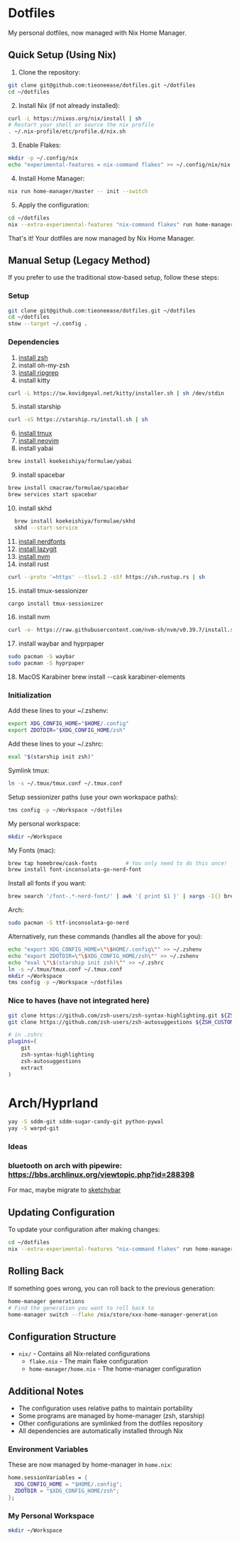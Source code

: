 # Dotfiles

My personal dotfiles, now managed with Nix Home Manager.

## Quick Setup (Using Nix)

1. Clone the repository:
```bash
git clone git@github.com:tieoneease/dotfiles.git ~/dotfiles
cd ~/dotfiles
```

2. Install Nix (if not already installed):
```bash
curl -L https://nixos.org/nix/install | sh
# Restart your shell or source the nix profile
. ~/.nix-profile/etc/profile.d/nix.sh
```

3. Enable Flakes:
```bash
mkdir -p ~/.config/nix
echo "experimental-features = nix-command flakes" >> ~/.config/nix/nix.conf
```

4. Install Home Manager:
```bash
nix run home-manager/master -- init --switch
```

5. Apply the configuration:
```bash
cd ~/dotfiles
nix --extra-experimental-features "nix-command flakes" run home-manager/master -- switch --flake ./nix#chungsam
```

That's it! Your dotfiles are now managed by Nix Home Manager.

## Manual Setup (Legacy Method)

If you prefer to use the traditional stow-based setup, follow these steps:

### Setup
```bash
git clone git@github.com:tieoneease/dotfiles.git ~/dotfiles
cd ~/dotfiles
stow --target ~/.config .
```

### Dependencies
1. [install zsh](https://github.com/ohmyzsh/ohmyzsh/wiki/Installing-ZSH)
2. install oh-my-zsh 
3. [install ripgrep](https://github.com/BurntSushi/ripgrep?tab=readme-ov-file#installation)
4. install kitty 
```bash
curl -L https://sw.kovidgoyal.net/kitty/installer.sh | sh /dev/stdin
``` 
5. install starship 
```bash
curl -sS https://starship.rs/install.sh | sh
```
6. [install tmux](https://github.com/tmux/tmux/wiki/Installing)
7. [install neovim](https://github.com/neovim/neovim/blob/master/INSTALL.md)
8. install yabai 
```bash
brew install koekeishiya/formulae/yabai
``` 
9. install spacebar 
```bash
brew install cmacrae/formulae/spacebar
brew services start spacebar
```
10. install skhd 
```bash
  brew install koekeishiya/formulae/skhd
  skhd --start-service
```
11. [install nerdfonts](https://github.com/ryanoasis/nerd-fonts?tab=readme-ov-file#option-4-homebrew-fonts)
12. [install lazygit](https://github.com/jesseduffield/lazygit#installation)
13. [install nvm](https://github.com/nvm-sh/nvm)
14. install rust
```bash
curl --proto '=https' --tlsv1.2 -sSf https://sh.rustup.rs | sh
```
15. install tmux-sessionizer
```bash
cargo install tmux-sessionizer
```
16. install nvm
```bash
curl -o- https://raw.githubusercontent.com/nvm-sh/nvm/v0.39.7/install.sh | bash
```
17. install waybar and hyprpaper
```bash
sudo pacman -S waybar
sudo pacman -S hyprpaper
```
18. MacOS Karabiner
brew install --cask karabiner-elements


### Initialization
Add these lines to your ~/.zshenv:
```bash
export XDG_CONFIG_HOME="$HOME/.config"
export ZDOTDIR="$XDG_CONFIG_HOME/zsh"
```

Add these lines to your ~/.zshrc:
```bash
eval "$(starship init zsh)"
```
Symlink tmux:
```bash
ln -s ~/.tmux/tmux.conf ~/.tmux.conf
```
Setup sessionizer paths (use your own workspace paths):
```bash
tms config -p ~/Workspace ~/dotfiles
```
My personal workspace:
```bash
mkdir ~/Workspace
```

My Fonts (mac):
```bash
brew tap homebrew/cask-fonts         # You only need to do this once!
brew install font-inconsolata-go-nerd-font
```

Install all fonts if you want:
```bash
brew search '/font-.*-nerd-font/' | awk '{ print $1 }' | xargs -I{} brew install --cask {} || true
```

Arch:
```bash
sudo pacman -S ttf-inconsolata-go-nerd
```

Alternatively, run these commands (handles all the above for you):
```bash
echo "export XDG_CONFIG_HOME=\"\$HOME/.config\"" >> ~/.zshenv
echo "export ZDOTDIR=\"\$XDG_CONFIG_HOME/zsh\"" >> ~/.zshenv
echo "eval \"\$(starship init zsh)\"" >> ~/.zshrc
ln -s ~/.tmux/tmux.conf ~/.tmux.conf
mkdir ~/Workspace
tms config -p ~/Workspace ~/dotfiles
```

### Nice to haves (have not integrated here)
```bash
git clone https://github.com/zsh-users/zsh-syntax-highlighting.git ${ZSH_CUSTOM:-~/.oh-my-zsh/custom}/plugins/zsh-syntax-highlighting
git clone https://github.com/zsh-users/zsh-autosuggestions ${ZSH_CUSTOM:-~/.oh-my-zsh/custom}/plugins/zsh-autosuggestions

# in .zshrc
plugins=(
    git
    zsh-syntax-highlighting
    zsh-autosuggestions
    extract
)
```



# Arch/Hyprland
```bash
yay -S sddm-git sddm-sugar-candy-git python-pywal
yay -S warpd-git
```



### Ideas
### bluetooth on arch with pipewire: https://bbs.archlinux.org/viewtopic.php?id=288398 
For mac, maybe migrate to [sketchybar](https://github.com/felixkratz/sketchybar)

## Updating Configuration

To update your configuration after making changes:

```bash
cd ~/dotfiles
nix --extra-experimental-features "nix-command flakes" run home-manager/master -- switch --flake ./nix#chungsam
```

## Rolling Back

If something goes wrong, you can roll back to the previous generation:

```bash
home-manager generations
# Find the generation you want to roll back to
home-manager switch --flake /nix/store/xxx-home-manager-generation
```

## Configuration Structure

- `nix/` - Contains all Nix-related configurations
  - `flake.nix` - The main flake configuration
  - `home-manager/home.nix` - The home-manager configuration

## Additional Notes

- The configuration uses relative paths to maintain portability
- Some programs are managed by home-manager (zsh, starship)
- Other configurations are symlinked from the dotfiles repository
- All dependencies are automatically installed through Nix

### Environment Variables

These are now managed by home-manager in `home.nix`:
```nix
home.sessionVariables = {
  XDG_CONFIG_HOME = "$HOME/.config";
  ZDOTDIR = "$XDG_CONFIG_HOME/zsh";
};
```

### My Personal Workspace
```bash
mkdir ~/Workspace
